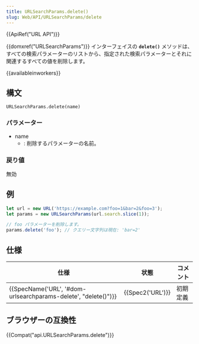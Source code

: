 ```yaml
---
title: URLSearchParams.delete()
slug: Web/API/URLSearchParams/delete
---
```


{{ApiRef("URL API")}}

{{domxref("URLSearchParams")}} インターフェイスの **`delete()`** メソッドは、すべての検索パラメーターのリストから、指定された検索パラメーターとそれに関連するすべての値を削除します。

{{availableinworkers}}

## 構文

```
URLSearchParams.delete(name)
```

### パラメーター

- name
  - : 削除するパラメーターの名前。

### 戻り値

無効

## 例

```js
let url = new URL('https://example.com?foo=1&bar=2&foo=3');
let params = new URLSearchParams(url.search.slice(1));

// foo パラメーターを削除します。
params.delete('foo'); // クエリー文字列は現在: 'bar=2'
```

## 仕様

| 仕様                                                                                 | 状態                 | コメント |
| ------------------------------------------------------------------------------------ | -------------------- | -------- |
| {{SpecName('URL', '#dom-urlsearchparams-delete', "delete()")}} | {{Spec2('URL')}} | 初期定義 |

## ブラウザーの互換性

{{Compat("api.URLSearchParams.delete")}}
